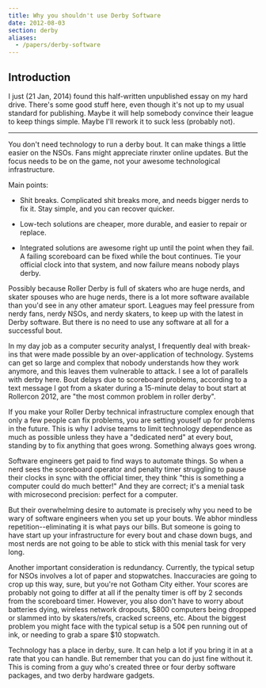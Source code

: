 ```yaml
---
title: Why you shouldn't use Derby Software
date: 2012-08-03
section: derby
aliases:
  - /papers/derby-software
---
```


Introduction
-----------

I just (21 Jan, 2014) found this half-written
unpublished essay on my hard drive.
There's some good stuff here,
even though it's not up to my usual standard for publishing.
Maybe it will help somebody convince their league to keep things simple.
Maybe I'll rework it to suck less (probably not).

-----

You don't need technology to run a derby bout.  It can make things
a little easier on the NSOs.  Fans might appreciate rinxter
online updates.  But the focus needs to be on the game, not your
awesome technological infrastructure.

Main points:

* Shit breaks.  Complicated shit breaks more, and needs bigger
  nerds to fix it.  Stay simple, and you can recover quicker.

* Low-tech solutions are cheaper, more durable, and easier to
  repair or replace.

* Integrated solutions are awesome right up until the point
  when they fail.  A failing scoreboard can be fixed while
  the bout continues.  Tie your official clock into that system,
  and now failure means nobody plays derby.



Possibly because Roller Derby is full of skaters who are huge nerds,
and skater spouses who are huge nerds, there is a lot more software
available than you'd see in any other amateur sport.  Leagues may feel
pressure from nerdy fans, nerdy NSOs, and nerdy skaters, to keep up
with the latest in Derby software.  But there is no need to use any
software at all for a successful bout.

In my day job as a computer security analyst, I frequently deal with
break-ins that were made possible by an over-application of
technology.  Systems can get so large and complex that nobody
understands how they work anymore, and this leaves them vulnerable to
attack.  I see a lot of parallels with derby here.  Bout delays due to
scoreboard problems, according to a text message I got from a skater
during a 15-minute delay to bout start at Rollercon 2012, are "the
most common problem in roller derby".

If you make your Roller Derby technical infrastructure complex enough
that only a few people can fix problems, you are setting youself up
for problems in the future.  This is why I advise teams to limit
technology dependence as much as possible unless they have a
"dedicated nerd" at every bout, standing by to fix anything that
goes wrong.  Something always goes wrong.

Software engineers get paid to find ways to automate things.  So when
a nerd sees the scoreboard operator and penalty timer struggling to
pause their clocks in sync with the official timer, they think "this is
something a computer could do much better!"  And they are correct;
it's a menial task with microsecond precision: perfect for a
computer.

But their overwhelming desire to automate is precisely why you need to
be wary of software engineers when you set up your bouts.  We abhor
mindless repetition--eliminating it is what pays our bills.  But
someone is going to have start up your infrastructure for every bout and chase down bugs,
and most nerds are not going to be able to stick with this menial
task for very long.

Another important consideration is redundancy.  Currently, the typical
setup for NSOs involves a lot of paper and stopwatches.  Inaccuracies
are going to crop up this way, sure, but you're not Gotham City either.
Your scores are probably not going to differ at all if the penalty
timer is off by 2 seconds from the scoreboard timer.  However, you also
don't have to worry about batteries dying, wireless network dropouts,
$800 computers being dropped or slammed into by skaters/refs, cracked
screens, etc.  About the biggest problem you might face with the typical
setup is a 50¢ pen running out of ink, or needing to grab a spare
$10 stopwatch.

Technology has a place in derby, sure.
It can help a lot if you bring it in at a rate that you can handle.
But remember that you can do just fine without it.
This is coming from a guy who's created three or four derby software packages,
and two derby hardware gadgets.
